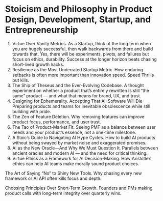 # Stoicism and Philosophy in Product Design, Development, Startup, and Entrepreneurship

1. Virtue Over Vanity Metrics. As a Startup, think of the long term when you are hugely successful, then walk backwards from there and build towards that. Yes, there will be experiments, pivots, and failures but focus on ethics, durability. Success at the longer horizon beats chasing short-lived growth hacks.
2. Resilience as the Most Underrated Startup Metric. How enduring setbacks is often more important than innovation speed. Speed Thrills but kills.
3. The Ship of Theseus and the Ever-Evolving Codebase. A thought experiment on whether a product that’s entirely rewritten is still “the same” product — and what that means for brand, UX, and trust.
4. Designing for Ephemerality. Accepting That All Software Will Die
Preparing products and teams for inevitable obsolescence while still building with pride.
5. The Zen of Feature Deletion. Why removing features can improve product focus, performance, and user trust.
6. The Tao of Product-Market Fit. Seeing PMF as a balance between user needs and your product’s essence, not a one-time milestone.
7. A Stoic’s Guide to Navigating AI Hype Cycles. How to build AI products without being swayed by market noise and exaggerated promises.
8. AI as the New Oracle—And Why We Must Question It. Parallels between ancient oracles and modern AI — and the need for critical thinking.
9. Virtue Ethics as a Framework for AI Decision-Making. How Aristotle’s ethics can help AI teams make morally sound product choices.

The Art of Saying “No” to Shiny New Tools. Why chasing every new framework or AI API often kills focus and depth.

Choosing Principles Over Short-Term Growth. Founders and PMs making product calls with long-term integrity over quarterly wins.